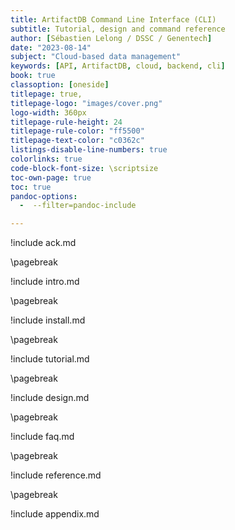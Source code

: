 ```yaml
---
title: ArtifactDB Command Line Interface (CLI)
subtitle: Tutorial, design and command reference
author: [Sébastien Lelong / DSSC / Genentech]
date: "2023-08-14"
subject: "Cloud-based data management"
keywords: [API, ArtifactDB, cloud, backend, cli]
book: true
classoption: [oneside]
titlepage: true,
titlepage-logo: "images/cover.png"
logo-width: 360px
titlepage-rule-height: 24
titlepage-rule-color: "ff5500"
titlepage-text-color: "c0362c"
listings-disable-line-numbers: true
colorlinks: true
code-block-font-size: \scriptsize
toc-own-page: true
toc: true
pandoc-options:
  -  --filter=pandoc-include

---
```


!include ack.md

\pagebreak

!include intro.md

\pagebreak

!include install.md

\pagebreak

!include tutorial.md

\pagebreak

!include design.md

\pagebreak

!include faq.md

\pagebreak

!include reference.md

\pagebreak

!include appendix.md

